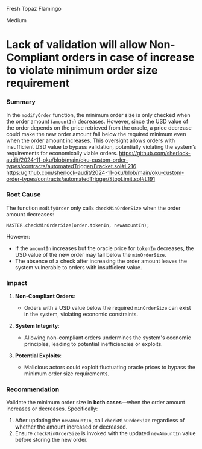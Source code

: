 Fresh Topaz Flamingo

Medium

# Lack of validation will allow Non-Compliant orders in case of increase to violate minimum order size requirement

### **Summary**
In the `modifyOrder` function, the minimum order size is only checked when the order amount (`amountIn`) decreases. However, since the USD value of the order depends on the price retrieved from the oracle, a price decrease could make the new order amount fall below the required minimum even when the order amount increases. This oversight allows orders with insufficient USD value to bypass validation, potentially violating the system’s requirements for economically viable orders.
https://github.com/sherlock-audit/2024-11-oku/blob/main/oku-custom-order-types/contracts/automatedTrigger/Bracket.sol#L216
https://github.com/sherlock-audit/2024-11-oku/blob/main/oku-custom-order-types/contracts/automatedTrigger/StopLimit.sol#L191

### **Root Cause**
The function `modifyOrder` only calls `checkMinOrderSize` when the order amount decreases:
```solidity
MASTER.checkMinOrderSize(order.tokenIn, newAmountIn);
```

However:
- If the `amountIn` increases but the oracle price for `tokenIn` decreases, the USD value of the new order may fall below the `minOrderSize`.
- The absence of a check after increasing the order amount leaves the system vulnerable to orders with insufficient value.


### **Impact**
1. **Non-Compliant Orders**:
   - Orders with a USD value below the required `minOrderSize` can exist in the system, violating economic constraints.
   
2. **System Integrity**:
   - Allowing non-compliant orders undermines the system's economic principles, leading to potential inefficiencies or exploits.

3. **Potential Exploits**:
   - Malicious actors could exploit fluctuating oracle prices to bypass the minimum order size requirements.

### **Recommendation**
Validate the minimum order size in **both cases**—when the order amount increases or decreases. Specifically:
1. After updating the `newAmountIn`, call `checkMinOrderSize` regardless of whether the amount increased or decreased.
2. Ensure `checkMinOrderSize` is invoked with the updated `newAmountIn` value before storing the new order.